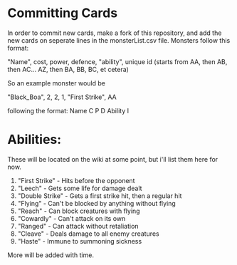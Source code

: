 # Committing Cards
In order to commit new cards, make a fork of this repository, and add the new cards on seperate lines in the monsterList.csv
file. Monsters follow this format:

"Name", cost, power, defence, "ability", unique id (starts from AA, then AB, then AC... AZ, then BA, BB, BC, et cetera)

So an example monster would be 

"Black_Boa", 2, 2, 1, "First Strike", AA

following the format:
    Name     C  P  D     Ability      I


# Abilities:
These will be located on the wiki at some point, but i'll list them here for now.

1. "First Strike" - Hits before the opponent
2. "Leech" - Gets some life for damage dealt
3. "Double Strike" - Gets a first strike hit, then a regular hit
4. "Flying" - Can't be blocked by anything without flying
5. "Reach" - Can block creatures with flying
6. "Cowardly" - Can't attack on its own
7. "Ranged" - Can attack without retaliation
8. "Cleave" - Deals damage to all enemy creatures
9. "Haste" - Immune to summoning sickness

More will be added with time.
